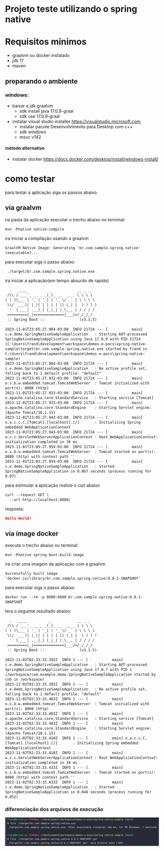 # Projeto teste utilizando o spring native 

# Requisitos minimos

- graalvm ou docker instalado
- jdk 17
- maven

## preparando o ambiente

### windows: 
* baixar a jdk graalvm
  * sdk install java 17.0.9-graal
  * sdk use 17.0.9-graal
* instalar visual studio installer
  https://visualstudio.microsoft.com.
  * instalar pacote Desenvolvimento para Desktop com c++
  * sdk windows
  * msvc v142
#### método alternativo
* instalar docker https://docs.docker.com/desktop/install/windows-install/

# como testar

para testar a aplicação siga os passos abaixo.

## via graalvm

na pasta da aplicação executar o trecho abaixo no terminal:

```shell
mvn -Pnative native:compile
```
ira iniciar a compilação usando a graalvm
```text
GraalVM Native Image: Generating 'br.com.sample.spring.native' (executable)...
```

para executar siga o passo abaixo:
```shell
 ./target/br.com.sample.spring.native.exe 
```
ira iniciar a aplicação(em tempo absurdo de rapido)
```shell
  .   ____          _            __ _ _
 /\\ / ___'_ __ _ _(_)_ __  __ _ \ \ \ \
( ( )\___ | '_ | '_| | '_ \/ _` | \ \ \ \
 \\/  ___)| |_)| | | | | || (_| |  ) ) ) )
  '  |____| .__|_| |_|_| |_\__, | / / / /
 =========|_|==============|___/=/_/_/_/
 :: Spring Boot ::                (v3.1.5)

2023-11-01T23:05:27.904-03:00  INFO 21724 --- [           main] c.e.demo.SpringNativeSampleApplication   : Starting AOT-processed SpringNativeSampleApplication using Java 17.0.9 with PID 21724 (C:\Users\frand\development\workspace\demos-e-pocs\spring-native-sample\target\br.com.sample.spring.native.exe started by frand in C:\Users\frand\development\workspace\demos-e-pocs\spring-native-sample)
2023-11-01T23:05:27.904-03:00  INFO 21724 --- [           main] c.e.demo.SpringNativeSampleApplication   : No active profile set, falling back to 1 default profile: "default"
2023-11-01T23:05:27.932-03:00  INFO 21724 --- [           main] o.s.b.w.embedded.tomcat.TomcatWebServer  : Tomcat initialized with port(s): 8080 (http)
2023-11-01T23:05:27.933-03:00  INFO 21724 --- [           main] o.apache.catalina.core.StandardService   : Starting service [Tomcat]
2023-11-01T23:05:27.933-03:00  INFO 21724 --- [           main] o.apache.catalina.core.StandardEngine    : Starting Servlet engine: [Apache Tomcat/10.1.15]
2023-11-01T23:05:27.943-03:00  INFO 21724 --- [           main] o.a.c.c.C.[Tomcat].[localhost].[/]       : Initializing Spring embedded WebApplicationContext
2023-11-01T23:05:27.943-03:00  INFO 21724 --- [           main] w.s.c.ServletWebServerApplicationContext : Root WebApplicationContext: initialization completed in 39 ms
2023-11-01T23:05:27.959-03:00  INFO 21724 --- [           main] o.s.b.w.embedded.tomcat.TomcatWebServer  : Tomcat started on port(s): 8080 (http) with context path ''
2023-11-01T23:05:27.959-03:00  INFO 21724 --- [           main] c.e.demo.SpringNativeSampleApplication   : Started SpringNativeSampleApplication in 0.067 seconds (process running for 0.07)
```

para estimular a aplicação realize o curl abaixo

```shell
curl --request GET \
  --url http://localhost:8080/ 
```

resposta:

```json
Hello World!
```
## via image docker

execute o trecho abaixo no terminal:
```shell
mvn -Pnative spring-boot:build-image
```
ira criar uma imagem da aplicação com a graalvm

```text
Successfully built image 'docker.io/library/br.com.sample.spring.native:0.0.1-SNAPSHOT'
```

para executar siga o passo abaixo:
```shell
docker run --rm -p 8080:8080 br.com.sample.spring.native:0.0.1-SNAPSHOT
```
tera o seguinte resultado abaixo:
```shell
  .   ____          _            __ _ _
 /\\ / ___'_ __ _ _(_)_ __  __ _ \ \ \ \
( ( )\___ | '_ | '_| | '_ \/ _` | \ \ \ \
 \\/  ___)| |_)| | | | | || (_| |  ) ) ) )
  '  |____| .__|_| |_|_| |_\__, | / / / /
 =========|_|==============|___/=/_/_/_/
 :: Spring Boot ::                (v3.1.5)

2023-11-02T02:33:33.392Z  INFO 1 --- [           main] c.e.demo.SpringNativeSampleApplication   : Starting AOT-processed SpringNativeSampleApplication using Java 17.0.7 with PID 1 (/workspace/com.example.demo.SpringNativeSampleApplication started by cnb in /workspace)
2023-11-02T02:33:33.392Z  INFO 1 --- [           main] c.e.demo.SpringNativeSampleApplication   : No active profile set, falling back to 1 default profile: "default"
2023-11-02T02:33:33.403Z  INFO 1 --- [           main] o.s.b.w.embedded.tomcat.TomcatWebServer  : Tomcat initialized with port(s): 8080 (http)
2023-11-02T02:33:33.403Z  INFO 1 --- [           main] o.apache.catalina.core.StandardService   : Starting service [Tomcat]
2023-11-02T02:33:33.403Z  INFO 1 --- [           main] o.apache.catalina.core.StandardEngine    : Starting Servlet engine: [Apache Tomcat/10.1.15]
2023-11-02T02:33:33.410Z  INFO 1 --- [           main] o.a.c.c.C.[Tomcat].[localhost].[/]       : Initializing Spring embedded WebApplicationContext
2023-11-02T02:33:33.410Z  INFO 1 --- [           main] w.s.c.ServletWebServerApplicationContext : Root WebApplicationContext: initialization completed in 18 ms
2023-11-02T02:33:33.433Z  INFO 1 --- [           main] o.s.b.w.embedded.tomcat.TomcatWebServer  : Tomcat started on port(s): 8080 (http) with context path ''
2023-11-02T02:33:33.433Z  INFO 1 --- [           main] c.e.demo.SpringNativeSampleApplication   : Started SpringNativeSampleApplication in 0.048 seconds (process running for 0.052)

```
### diferenciação dos arquivos de execução
![img.png](img.png)